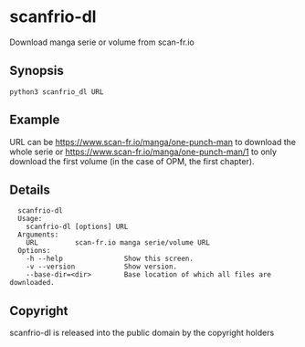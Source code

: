 scanfrio-dl
===========

Download manga serie or volume from scan-fr.io

Synopsis
--------

`python3 scanfrio_dl URL`


Example
--------

URL can be https://www.scan-fr.io/manga/one-punch-man to download the whole serie or https://www.scan-fr.io/manga/one-punch-man/1 to only download the first volume (in the case of OPM, the first chapter).

Details
-------

```
  scanfrio-dl
  Usage:
    scanfrio-dl [options] URL
  Arguments:
    URL         scan-fr.io manga serie/volume URL
  Options:
    -h --help               Show this screen.
    -v --version            Show version.
    --base-dir=<dir>        Base location of which all files are downloaded.

```

Copyright
---------

scanfrio-dl is released into the public domain by the copyright holders
